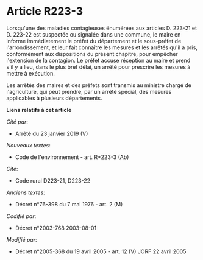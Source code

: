# Article R223-3

Lorsqu'une des maladies contagieuses énumérées aux articles D. 223-21 et D. 223-22 est suspectée ou signalée dans une
commune, le maire en informe immédiatement le préfet du département et le sous-préfet de l'arrondissement, et leur fait
connaître les mesures et les arrêtés qu'il a pris, conformément aux dispositions du présent chapitre, pour empêcher
l'extension de la contagion. Le préfet accuse réception au maire et prend s'il y a lieu, dans le plus bref délai, un arrêté
pour prescrire les mesures à mettre à exécution.

Les arrêtés des maires et des préfets sont transmis au ministre chargé de l'agriculture, qui peut prendre, par un arrêté
spécial, des mesures applicables à plusieurs départements.

**Liens relatifs à cet article**

_Cité par_:

  - Arrêté du 23 janvier 2019 (V)

_Nouveaux textes_:

  - Code de l'environnement - art. R*223-3 (Ab)

_Cite_:

  - Code rural D223-21, D223-22

_Anciens textes_:

  - Décret n°76-398 du 7 mai 1976 - art. 2 (M)

_Codifié par_:

  - Décret n°2003-768 2003-08-01

_Modifié par_:

  - Décret n°2005-368 du 19 avril 2005 - art. 12 (V) JORF 22 avril 2005

